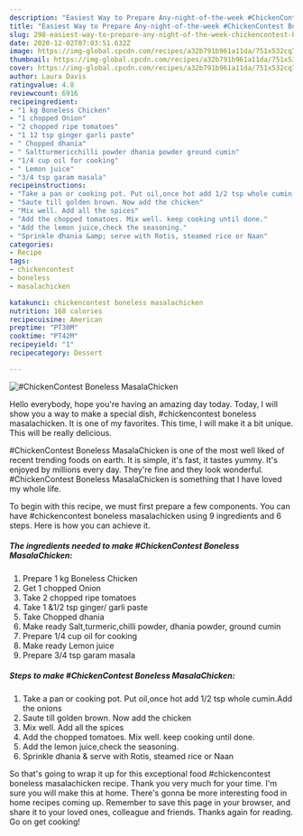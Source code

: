 ```yaml
---
description: "Easiest Way to Prepare Any-night-of-the-week #ChickenContest Boneless MasalaChicken"
title: "Easiest Way to Prepare Any-night-of-the-week #ChickenContest Boneless MasalaChicken"
slug: 298-easiest-way-to-prepare-any-night-of-the-week-chickencontest-boneless-masalachicken
date: 2020-12-02T07:03:51.632Z
image: https://img-global.cpcdn.com/recipes/a32b791b961a11da/751x532cq70/chickencontest-boneless-masalachicken-recipe-main-photo.jpg
thumbnail: https://img-global.cpcdn.com/recipes/a32b791b961a11da/751x532cq70/chickencontest-boneless-masalachicken-recipe-main-photo.jpg
cover: https://img-global.cpcdn.com/recipes/a32b791b961a11da/751x532cq70/chickencontest-boneless-masalachicken-recipe-main-photo.jpg
author: Laura Davis
ratingvalue: 4.8
reviewcount: 6916
recipeingredient:
- "1 kg Boneless Chicken"
- "1 chopped Onion"
- "2 chopped ripe tomatoes"
- "1 12 tsp ginger garli paste"
- " Chopped dhania"
- " Saltturmericchilli powder dhania powder ground cumin"
- "1/4 cup oil for cooking"
- " Lemon juice"
- "3/4 tsp garam masala"
recipeinstructions:
- "Take a pan or cooking pot. Put oil,once hot add 1/2 tsp whole cumin.Add the onions"
- "Saute till golden brown. Now add the chicken"
- "Mix well. Add all the spices"
- "Add the chopped tomatoes. Mix well. keep cooking until done."
- "Add the lemon juice,check the seasoning."
- "Sprinkle dhania &amp; serve with Rotis, steamed rice or Naan"
categories:
- Recipe
tags:
- chickencontest
- boneless
- masalachicken

katakunci: chickencontest boneless masalachicken 
nutrition: 168 calories
recipecuisine: American
preptime: "PT30M"
cooktime: "PT42M"
recipeyield: "1"
recipecategory: Dessert

---
```



![#ChickenContest Boneless MasalaChicken](https://img-global.cpcdn.com/recipes/a32b791b961a11da/751x532cq70/chickencontest-boneless-masalachicken-recipe-main-photo.jpg)

Hello everybody, hope you're having an amazing day today. Today, I will show you a way to make a special dish, #chickencontest boneless masalachicken. It is one of my favorites. This time, I will make it a bit unique. This will be really delicious.

#ChickenContest Boneless MasalaChicken is one of the most well liked of recent trending foods on earth. It is simple, it's fast, it tastes yummy. It's enjoyed by millions every day. They're fine and they look wonderful. #ChickenContest Boneless MasalaChicken is something that I have loved my whole life.




To begin with this recipe, we must first prepare a few components. You can have #chickencontest boneless masalachicken using 9 ingredients and 6 steps. Here is how you can achieve it.

<!--inarticleads1-->

##### The ingredients needed to make #ChickenContest Boneless MasalaChicken:

1. Prepare 1 kg Boneless Chicken
1. Get 1 chopped Onion
1. Take 2 chopped ripe tomatoes
1. Take 1 &amp;1/2 tsp ginger/ garli paste
1. Take  Chopped dhania
1. Make ready  Salt,turmeric,chilli powder, dhania powder, ground cumin
1. Prepare 1/4 cup oil for cooking
1. Make ready  Lemon juice
1. Prepare 3/4 tsp garam masala




<!--inarticleads2-->

##### Steps to make #ChickenContest Boneless MasalaChicken:

1. Take a pan or cooking pot. Put oil,once hot add 1/2 tsp whole cumin.Add the onions
1. Saute till golden brown. Now add the chicken
1. Mix well. Add all the spices
1. Add the chopped tomatoes. Mix well. keep cooking until done.
1. Add the lemon juice,check the seasoning.
1. Sprinkle dhania &amp; serve with Rotis, steamed rice or Naan




So that's going to wrap it up for this exceptional food #chickencontest boneless masalachicken recipe. Thank you very much for your time. I'm sure you will make this at home. There's gonna be more interesting food in home recipes coming up. Remember to save this page in your browser, and share it to your loved ones, colleague and friends. Thanks again for reading. Go on get cooking!
